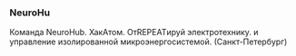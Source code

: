 ### NeuroHu
Команда NeuroHub. ХакАтом. ОтREPEATируй электротехнику. и управление изолированной микроэнергосистемой. (Санкт-Петербург)
